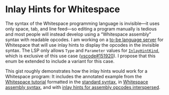 # Inlay Hints for Whitespace

The syntax of the Whitespace programming language is invisible—it uses only
space, tab, and line feed—so editing a program manually is tedious and most
people will instead develop using a “Whitespace assembly” syntax with readable
opcodes. I am working on a [to-be language server](https://github.com/thaliaarchi/yspace)
for Whitespace that will use inlay hints to display the opcodes in the invisible
syntax. The LSP only allows `Type` and `Parameter` values for [`InlayHintKind`](https://github.com/microsoft/vscode/blob/f5edc2642c41b9ae354bfc8ecdccee6c9037c041/src/vscode-dts/vscode.d.ts#L4835),
which is exclusive of this use case ([vscode#151920](https://github.com/microsoft/vscode/issues/151920)).
I propose that this enum be extended to include a variant for this case.

This gist roughly demonstrates how the inlay hints would work for a Whitespace
program: It includes the annotated example from the [Whitespace tutorial](https://web.archive.org/web/20150618184706/http://compsoc.dur.ac.uk/whitespace/tutorial.php)
formatted in the [standard syntax](count.ws), in [Whitespace assembly syntax](count.wsa),
and with [inlay hints for assembly opcodes interspersed](count_inlay.ws).
